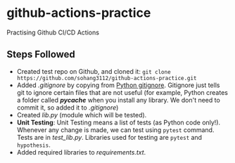 # github-actions-practice
Practising Github CI/CD Actions

## Steps Followed
- Created test repo on Github, and cloned it: `git clone https://github.com/sohang3112/github-actions-practice.git`
- Added *.gitignore* by copying from [Python gitignore](https://github.com/github/gitignore/blob/main/Python.gitignore).
  Gitignore just tells git to ignore certain files that are not useful (for example, Python creates a folder called *__pycache__* when you install any library. We don't need to commit it, so added it to *.gitignore*)
- Created *lib.py* (module which will be tested).
- **Unit Testing**: Unit Testing means a list of tests (as Python code only!). Whenever any change is made, we can test using `pytest` command. Tests are in *test_lib.py*. Libraries used for testing are `pytest` and `hypothesis`.
- Added required libraries to *requirements.txt*.


